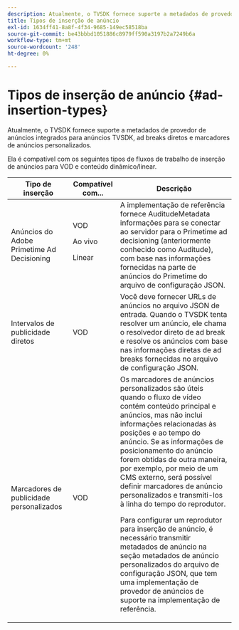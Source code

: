 ```yaml
---
description: Atualmente, o TVSDK fornece suporte a metadados de provedor de anúncios integrados para anúncios TVSDK, ad breaks diretos e marcadores de anúncios personalizados.
title: Tipos de inserção de anúncio
exl-id: 1634ff41-8a8f-4f34-9685-149ec58518ba
source-git-commit: be43bbbd1051886c8979ff590a3197b2a7249b6a
workflow-type: tm+mt
source-wordcount: '248'
ht-degree: 0%

---
```


# Tipos de inserção de anúncio {#ad-insertion-types}

Atualmente, o TVSDK fornece suporte a metadados de provedor de anúncios integrados para anúncios TVSDK, ad breaks diretos e marcadores de anúncios personalizados.

Ela é compatível com os seguintes tipos de fluxos de trabalho de inserção de anúncios para VOD e conteúdo dinâmico/linear.

<table id="table_1C3A659BDDB7453CA953A103045FCA01"> 
 <thead> 
  <tr> 
   <th colname="col1" class="entry"> Tipo de inserção </th> 
   <th colname="col2" class="entry"> Compatível com... </th> 
   <th colname="col3" class="entry"> Descrição </th> 
  </tr>
 </thead>
 <tbody> 
  <tr> 
   <td colname="col1"> Anúncios do Adobe Primetime Ad Decisioning </td> 
   <td colname="col2">VOD <p>Ao vivo </p> <p>Linear </p> </td> 
   <td colname="col3">A implementação de referência fornece <span class="codeph"> AuditudeMetadata</span> informações para se conectar ao servidor para o Primetime ad decisioning (anteriormente conhecido como Auditude), com base nas informações fornecidas na parte de anúncios do Primetime</a> do arquivo de configuração JSON</a>. </td> 
  </tr> 
  <tr> 
   <td colname="col1"> Intervalos de publicidade diretos </td> 
   <td colname="col2"> VOD </td> 
   <td colname="col3">Você deve fornecer URLs de anúncios no arquivo JSON de entrada. Quando o TVSDK tenta resolver um anúncio, ele chama o resolvedor direto de ad break e resolve os anúncios com base nas informações diretas de ad breaks fornecidas no arquivo de configuração JSON</a>. </td> 
  </tr> 
  <tr> 
   <td colname="col1"> Marcadores de publicidade personalizados </td> 
   <td colname="col2"> VOD </td> 
   <td colname="col3">Os marcadores de anúncios personalizados são úteis quando o fluxo de vídeo contém conteúdo principal e anúncios, mas não inclui informações relacionadas às posições e ao tempo do anúncio. Se as informações de posicionamento do anúncio forem obtidas de outra maneira, por exemplo, por meio de um CMS externo, será possível definir marcadores de anúncio personalizados e transmiti-los à linha do tempo do reprodutor. <p>Para configurar um reprodutor para inserção de anúncio, é necessário transmitir metadados de anúncio na seção metadados de anúncio personalizados do arquivo de configuração JSON</a>, que tem uma implementação de provedor de anúncios de suporte na implementação de referência. </p> </td>
  </tr>
 </tbody>
</table>
